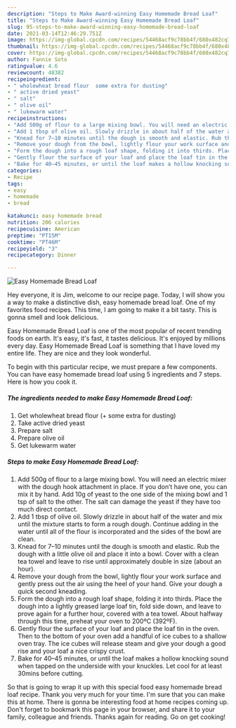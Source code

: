 ```yaml
---
description: "Steps to Make Award-winning Easy Homemade Bread Loaf"
title: "Steps to Make Award-winning Easy Homemade Bread Loaf"
slug: 95-steps-to-make-award-winning-easy-homemade-bread-loaf
date: 2021-03-14T12:46:29.751Z
image: https://img-global.cpcdn.com/recipes/54468acf9c78bb4f/680x482cq70/easy-homemade-bread-loaf-recipe-main-photo.jpg
thumbnail: https://img-global.cpcdn.com/recipes/54468acf9c78bb4f/680x482cq70/easy-homemade-bread-loaf-recipe-main-photo.jpg
cover: https://img-global.cpcdn.com/recipes/54468acf9c78bb4f/680x482cq70/easy-homemade-bread-loaf-recipe-main-photo.jpg
author: Fannie Soto
ratingvalue: 4.6
reviewcount: 48382
recipeingredient:
- " wholewheat bread flour  some extra for dusting"
- " active dried yeast"
- " salt"
- " olive oil"
- " lukewarm water"
recipeinstructions:
- "Add 500g of flour to a large mixing bowl. You will need an electric mixer with the dough hook attachment in place. If you don’t have one, you can mix it by hand. Add 10g of yeast to the one side of the mixing bowl and 1 tsp of salt to the other. The salt can damage the yeast if they have too much direct contact."
- "Add 1 tbsp of olive oil. Slowly drizzle in about half of the water and mix until the mixture starts to form a rough dough. Continue adding in the water until all of the flour is incorporated and the sides of the bowl are clean."
- "Knead for 7–10 minutes until the dough is smooth and elastic. Rub the dough with a little olive oil and place it into a bowl. Cover with a clean tea towel and leave to rise until approximately double in size (about an hour)."
- "Remove your dough from the bowl, lightly flour your work surface and gently press out the air using the heel of your hand. Give your dough a quick second kneading."
- "Form the dough into a rough loaf shape, folding it into thirds. Place the dough into a lightly greased large loaf tin, fold side down, and leave to prove again for a further hour, covered with a tea towel. About halfway through this time, preheat your oven to 200ºC (392ºF)."
- "Gently flour the surface of your loaf and place the loaf tin in the oven. Then to the bottom of your oven add a handful of ice cubes to a shallow oven tray. The ice cubes will release steam and give your dough a good rise and your loaf a nice crispy crust."
- "Bake for 40–45 minutes, or until the loaf makes a hollow knocking sound when tapped on the underside with your knuckles. Let cool for at least 30mins before cutting."
categories:
- Recipe
tags:
- easy
- homemade
- bread

katakunci: easy homemade bread 
nutrition: 206 calories
recipecuisine: American
preptime: "PT15M"
cooktime: "PT46M"
recipeyield: "3"
recipecategory: Dinner

---
```



![Easy Homemade Bread Loaf](https://img-global.cpcdn.com/recipes/54468acf9c78bb4f/680x482cq70/easy-homemade-bread-loaf-recipe-main-photo.jpg)

Hey everyone, it is Jim, welcome to our recipe page. Today, I will show you a way to make a distinctive dish, easy homemade bread loaf. One of my favorites food recipes. This time, I am going to make it a bit tasty. This is gonna smell and look delicious.

Easy Homemade Bread Loaf is one of the most popular of recent trending foods on earth. It's easy, it's fast, it tastes delicious. It's enjoyed by millions every day. Easy Homemade Bread Loaf is something that I have loved my entire life. They are nice and they look wonderful.




To begin with this particular recipe, we must prepare a few components. You can have easy homemade bread loaf using 5 ingredients and 7 steps. Here is how you cook it.

<!--inarticleads1-->

##### The ingredients needed to make Easy Homemade Bread Loaf:

1. Get  wholewheat bread flour (+ some extra for dusting)
1. Take  active dried yeast
1. Prepare  salt
1. Prepare  olive oil
1. Get  lukewarm water




<!--inarticleads2-->

##### Steps to make Easy Homemade Bread Loaf:

1. Add 500g of flour to a large mixing bowl. You will need an electric mixer with the dough hook attachment in place. If you don’t have one, you can mix it by hand. Add 10g of yeast to the one side of the mixing bowl and 1 tsp of salt to the other. The salt can damage the yeast if they have too much direct contact.
1. Add 1 tbsp of olive oil. Slowly drizzle in about half of the water and mix until the mixture starts to form a rough dough. Continue adding in the water until all of the flour is incorporated and the sides of the bowl are clean.
1. Knead for 7–10 minutes until the dough is smooth and elastic. Rub the dough with a little olive oil and place it into a bowl. Cover with a clean tea towel and leave to rise until approximately double in size (about an hour).
1. Remove your dough from the bowl, lightly flour your work surface and gently press out the air using the heel of your hand. Give your dough a quick second kneading.
1. Form the dough into a rough loaf shape, folding it into thirds. Place the dough into a lightly greased large loaf tin, fold side down, and leave to prove again for a further hour, covered with a tea towel. About halfway through this time, preheat your oven to 200ºC (392ºF).
1. Gently flour the surface of your loaf and place the loaf tin in the oven. Then to the bottom of your oven add a handful of ice cubes to a shallow oven tray. The ice cubes will release steam and give your dough a good rise and your loaf a nice crispy crust.
1. Bake for 40–45 minutes, or until the loaf makes a hollow knocking sound when tapped on the underside with your knuckles. Let cool for at least 30mins before cutting.




So that is going to wrap it up with this special food easy homemade bread loaf recipe. Thank you very much for your time. I'm sure that you can make this at home. There is gonna be interesting food at home recipes coming up. Don't forget to bookmark this page in your browser, and share it to your family, colleague and friends. Thanks again for reading. Go on get cooking!
